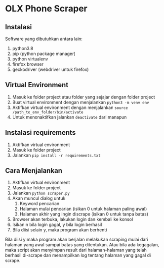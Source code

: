 # OLX Phone Scraper

## Instalasi

Software yang dibutuhkan antara lain:

1. python3.8
2. pip (python package manager)
3. python virtualenv
4. firefox browser
5. geckodriver (webdriver untuk firefox)

## Virtual Environment

1. Masuk ke folder project atau folder yang sejajar dengan folder project
2. Buat virtual environment dengan menjalankan `python3 -m venv env`
3. Aktifkan virtual environment dengan menjalankan `source /path_to_env_folder/bin/activate`
4. Untuk menonaktifkan jalankan `deactivate` dari manapun

## Instalasi requirements

1. Aktifkan virtual environment
2. Masuk ke folder project
3. Jalankan `pip install -r requirements.txt`


## Cara Menjalankan

1. Aktifkan virtual environment
2. Masuk ke folder project
3. Jalankan `python scraper.py`
4. Akan muncul dialog untuk 
	1. Keyword pencarian
	2. Halaman mulai pencarian (isikan 0 untuk halaman paling awal)
	3. Halaman akhir yang ingin discrape (isikan 0 untuk tanpa batas)
5. Browser akan terbuka, lakukan login dan kembali ke konsol
6. Isikan n bila login gagal, y bila login berhasil
7. Bila diisi selain y, maka program akan berhenti

Bila diisi y maka program akan berjalan melakukan scraping mulai dari halaman
yang awal sampai batas yang ditentukan. Atau bila ada kegagalan, maka script
akan menyimpan result dari halaman-halaman yang telah berhasil di-scrape
dan menampilkan log tentang halaman yang gagal di scrape.
